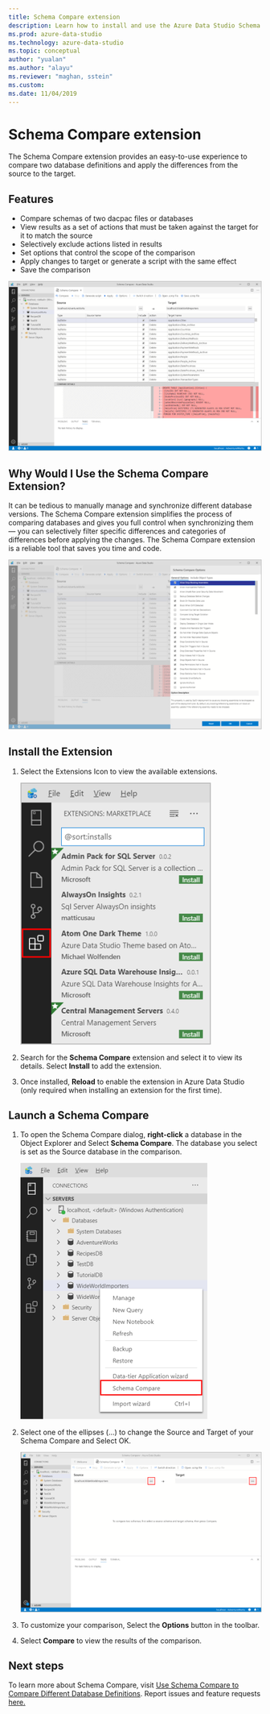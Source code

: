 ```yaml
---
title: Schema Compare extension
description: Learn how to install and use the Azure Data Studio Schema Compare extension to easily compare two databases and selectively change one to match the other.
ms.prod: azure-data-studio
ms.technology: azure-data-studio
ms.topic: conceptual
author: "yualan"
ms.author: "alayu"
ms.reviewer: "maghan, sstein"
ms.custom: 
ms.date: 11/04/2019
---
```


# Schema Compare extension

The Schema Compare extension provides an easy-to-use experience to compare two database definitions and apply the differences from the source to the target.

## Features

* Compare schemas of two dacpac files or databases
* View results as a set of actions that must be taken against the target for it to match the source
* Selectively exclude actions listed in results
* Set options that control the scope of the comparison
* Apply changes to target or generate a script with the same effect
* Save the comparison

![Schema Compare: Example Comparison](media/schema-compare-extension/schema-compare.png)

## Why Would I Use the Schema Compare Extension?

It can be tedious to manually manage and synchronize different database versions. The Schema Compare extension simplifies the process of comparing databases and gives you full control when synchronizing them &mdash; you can selectively filter specific differences and categories of differences before applying the changes. The Schema Compare extension is a reliable tool that saves you time and code.

![Schema Compare: Options Dialog](media/schema-compare-extension/schema-compare-options.png)

## Install the Extension

1. Select the Extensions Icon to view the available extensions.

    ![extension manager icon](media/add-extensions/extension-manager-icon.png)

2. Search for the **Schema Compare** extension and select it to view its details. Select **Install** to add the extension.

3. Once installed, **Reload** to enable the extension in Azure Data Studio (only required when installing an extension for the first time).

## Launch a Schema Compare

1. To open the Schema Compare dialog, **right-click** a database in the Object Explorer and Select **Schema Compare**. The database you select is set as the Source database in the comparison.

    ![schema compare launch menu](media/schema-compare-extension/schema-compare-launch.png)

2. Select one of the ellipses (...) to change the Source and Target of your Schema Compare and Select OK.

    ![schema compare select source/target](media/schema-compare-extension/schema-compare-select-source-target.png)

3. To customize your comparison, Select the **Options** button in the toolbar.

4. Select **Compare** to view the results of the comparison.

## Next steps

To learn more about Schema Compare, visit [Use Schema Compare to Compare Different Database Definitions](../../ssdt/how-to-use-schema-compare-to-compare-different-database-definitions.md).
Report issues and feature requests [here.](https://github.com/microsoft/azuredatastudio/issues)